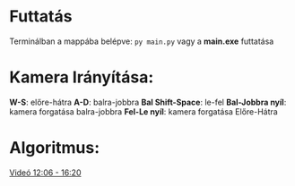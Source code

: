# Futtatás
Terminálban a mappába belépve: `py main.py`
vagy a **main.exe** futtatása
# Kamera Irányítása:
**W-S**: előre-hátra
**A-D**: balra-jobbra
**Bal Shift-Space**: le-fel
**Bal-Jobbra nyíl**: kamera forgatása balra-jobbra
**Fel-Le nyíl**: kamera forgatása Előre-Hátra
# Algoritmus:
[Videó 12:06 - 16:20](https://www.youtube.com/watch?v=GiDsjIBOVoA&t=726s&ab_channel=Reducible)